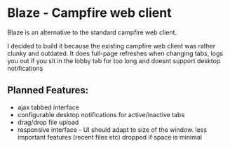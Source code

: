 Blaze - Campfire web client
===========================
Blaze is an alternative to the standard campfire web client.

I decided to build it because the existing campfire web client was rather clunky and outdated. It does full-page refreshes when changing tabs, logs you out if you sit in the lobby tab for too long and doesnt support 
desktop notifications

Planned Features:
-----------------
* ajax tabbed interface 
* configurable desktop notifications for active/inactive tabs
* drag/drop file upload 
* responsive interface - UI should adapt to size of the window. less important features (recent files etc) dropped if space is minimal
